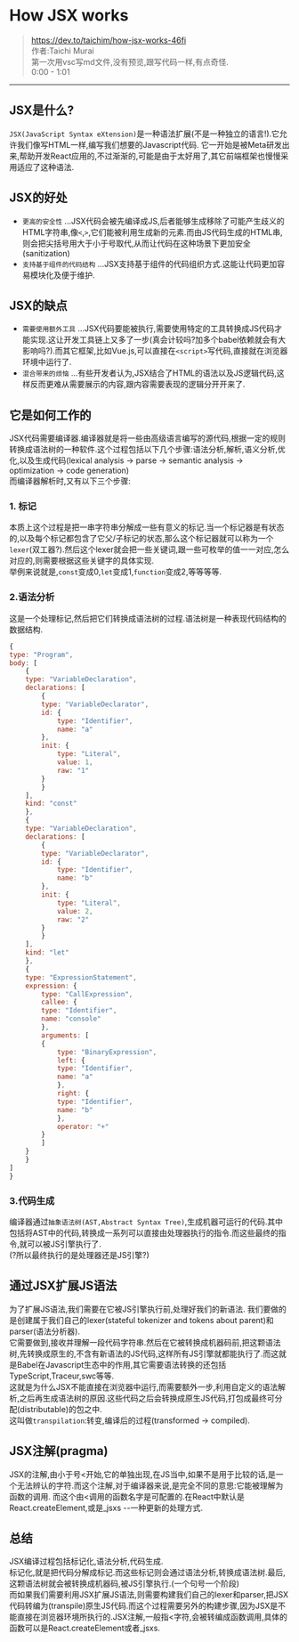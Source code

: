 # How JSX works
> https://dev.to/taichim/how-jsx-works-46fi  
> 作者:Taichi Murai  
> 第一次用vsc写md文件,没有预览,跟写代码一样,有点奇怪.  
> 0:00 - 1:01

---
## JSX是什么?
`JSX(JavaScript Syntax eXtension)`是一种语法扩展(不是一种独立的语言!).它允许我们像写HTML一样,编写我们想要的Javascript代码.
它一开始是被Meta研发出来,帮助开发React应用的,不过渐渐的,可能是由于太好用了,其它前端框架也慢慢采用适应了这种语法.

## JSX的好处
* `更高的安全性` ...JSX代码会被先编译成JS,后者能够生成移除了可能产生歧义的HTML字符串,像`<`,`>`,它们能被利用生成新的元素.而由JS代码生成的HTML串,则会把尖括号用大于小于号取代,从而让代码在这种场景下更加安全(sanitization)
* `支持基于组件的代码结构` ...JSX支持基于组件的代码组织方式.这能让代码更加容易模块化及便于维护.

## JSX的缺点
* `需要使用额外工具` ...JSX代码要能被执行,需要使用特定的工具转换成JS代码才能实现.这让开发工具链上又多了一步(真会计较吗?加多个babel依赖就会有大影响吗?).而其它框架,比如Vue.js,可以直接在`<script>`写代码,直接就在浏览器环境中运行了.
* `混合带来的烦恼` ...有些开发者认为,JSX结合了HTML的语法以及JS逻辑代码,这样反而更难从需要展示的内容,跟内容需要表现的逻辑分开开来了.

## 它是如何工作的
JSX代码需要编译器.编译器就是将一些由高级语言编写的源代码,根据一定的规则转换成语法树的一种软件.这个过程包括以下几个步骤:语法分析,解析,语义分析,优化,以及生成代码(lexical analysis -> parse -> semantic analysis -> optimization -> code generation)  
而编译器解析时,又有以下三个步骤:
### 1. 标记
本质上这个过程是把一串字符串分解成一些有意义的标记.当一个标记器是有状态的,以及每个标记都包含了它父/子标记的状态,那么这个标记器就可以称为一个`lexer`(双工器?).然后这个lexer就会把一些关键词,跟一些可枚举的值一一对应,怎么对应的,则需要根据这些关键字的具体实现.  
举例来说就是,`const`变成0,`let`变成1,`function`变成2,等等等等.
### 2.语法分析
这是一个处理标记,然后把它们转换成语法树的过程.语法树是一种表现代码结构的数据结构.
```js
{
type: "Program",
body: [
    {
    type: "VariableDeclaration",
    declarations: [
        {
        type: "VariableDeclarator",
        id: {
            type: "Identifier",
            name: "a"
        },
        init: {
            type: "Literal",
            value: 1,
            raw: "1"
        }
        }
    ],
    kind: "const"
    },
    {
    type: "VariableDeclaration",
    declarations: [
        {
        type: "VariableDeclarator",
        id: {
            type: "Identifier",
            name: "b"
        },
        init: {
            type: "Literal",
            value: 2,
            raw: "2"
        }
        }
    ],
    kind: "let"
    },
    {
    type: "ExpressionStatement",
    expression: {
        type: "CallExpression",
        callee: {
        type: "Identifier",
        name: "console"
        },
        arguments: [
        {
            type: "BinaryExpression",
            left: {
            type: "Identifier",
            name: "a"
            },
            right: {
            type: "Identifier",
            name: "b"
            },
            operator: "+"
        }
        ]
    }
    }
]
}
```
### 3.代码生成
编译器通过`抽象语法树(AST,Abstract Syntax Tree)`,生成机器可运行的代码.其中包括将AST中的代码,转换成一系列可以直接由处理器执行的指令.而这些最终的指令,就可以被JS引擎执行了.  
(?所以最终执行的是处理器还是JS引擎?)

## 通过JSX扩展JS语法
为了扩展JS语法,我们需要在它被JS引擎执行前,处理好我们的新语法.
我们要做的是创建属于我们自己的lexer(stateful tokenizer and tokens about parent)和parser(语法分析器).  
它需要做到,接收并理解一段代码字符串.然后在它被转换成机器码前,把这颗语法树,先转换成原生的,不含有新语法的JS代码,这样所有JS引擎就都能执行了.而这就是Babel在Javascript生态中的作用,其它需要语法转换的还包括TypeScript,Traceur,swc等等.  
这就是为什么JSX不能直接在浏览器中运行,而需要额外一步,利用自定义的语法解析,之后再生成语法树的原因.这些代码之后会转换成原生JS代码,打包成最终可分配(distributable)的包之中.  
这叫做`transpilation`:转变,编译后的过程(transformed -> compiled).

## JSX注解(pragma)
JSX的注解,由小于号<开始,它的单独出现,在JS当中,如果不是用于比较的话,是一个无法辨认的字符.而这个注解,对于编译器来说,是完全不同的意思:它能被理解为函数的调用.
而这个由<调用的函数名字是可配置的.在React中默认是React.createElement,或是_jsxs --一种更新的处理方式.

## 总结
JSX编译过程包括标记化,语法分析,代码生成.  
标记化,就是把代码分解成标记.而这些标记则会通过语法分析,转换成语法树.最后,这颗语法树就会被转换成机器码,被JS引擎执行.(一个句号一个阶段)  
而如果我们需要利用JSX扩展JS语法,则需要构建我们自己的lexer和parser,把JSX代码转编为(transpile)原生JS代码.而这个过程需要另外的构建步骤,因为JSX是不能直接在浏览器环境所执行的.JSX注解,一般指<字符,会被转编成函数调用,具体的函数可以是React.createElement或者_jsxs.